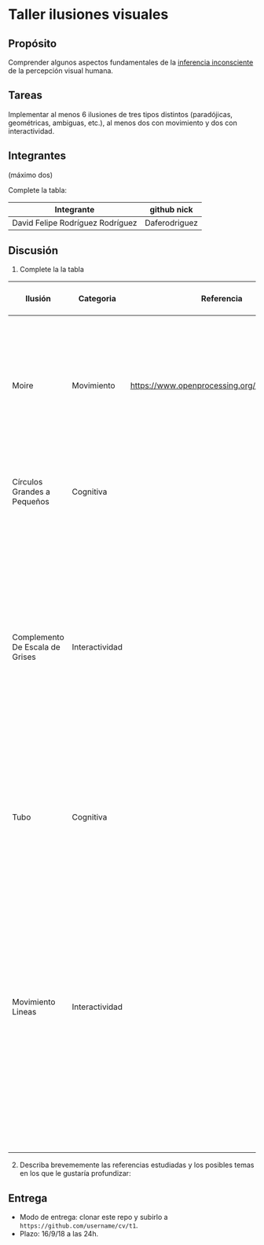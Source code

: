 # Taller ilusiones visuales

## Propósito

Comprender algunos aspectos fundamentales de la [inferencia inconsciente](https://github.com/VisualComputing/Cognitive) de la percepción visual humana.

## Tareas

Implementar al menos 6 ilusiones de tres tipos distintos (paradójicas, geométricas, ambiguas, etc.), al menos dos con movimiento y dos con interactividad.

## Integrantes
(máximo dos)

Complete la tabla:

| Integrante | github nick |
|------------|-------------|
|      David Felipe Rodríguez Rodríguez      |      Daferodriguez       |

## Discusión

1. Complete la la tabla

| Ilusión | Categoria | Referencia | Tipo de interactividad (si aplica) | URL código base (si aplica) |
|---------|-----------|------------|------------------------------------|-----------------------------|
|    Moire     |     Movimiento      |     https://www.openprocessing.org/sketch/348969       |                 El patrón de interferencia de los círculos y las líneas forma un efecto conocido como efecto de Moiré, que produce la visualización de diferentes formas y deformaciones                   |              https://github.com/Daferodriguez/Optical_Illusions/tree/master/circulos               |
|    Círculos Grandes a Pequeños     |     Cognitiva      |            |             Los círculos superpuestos se ven más pequeños que aquellos que están hacia el "Fondo"                       |               https://github.com/Daferodriguez/Optical_Illusions/tree/master/circulosGrandesYPequen              |
|    Complemento De Escala de Grises     |     Interactividad      |            |        Al hacer click en cualquier parte de la pantalla, el gradiente del fondo desaparece, revelando que el rectángulo del medio, que parecía ser también un gradiente, es de color sólido. La ilusión óptica se forma porque el contexto de la imagen forma un complemento del color de fondo.       |                https://github.com/Daferodriguez/Optical_Illusions/tree/master/gradiente             |
|    Tubo     |      Cognitiva     |            |                 Dependiendo de qué lado de la imagen sea observada, se puede visualizar la entrada de un túnel por la izquiera o por la derecha                   |             https://github.com/Daferodriguez/Optical_Illusions/tree/master/tubo                |
|    Movimiento Lineas     |     Interactividad      |            |            Los 4 bloques que se mueven en la imagen aparentan moverse por turnos, alternando entre blancos y negros; al hacer click, se revela que no solo los bloques se mueven al mismo tiempo, sino que su movimiento es continuo. Dicho efecto es formado por el contexto de la imágen; el patrón de líneas del fondo crea un efecto de fotogramas.                        |            https://github.com/Daferodriguez/Optical_Illusions/tree/master/lineas
                 |
|         |           |            |                                    |                             |

2. Describa brevememente las referencias estudiadas y los posibles temas en los que le gustaría profundizar:

## Entrega

* Modo de entrega: clonar este repo y subirlo a `https://github.com/username/cv/t1`.
* Plazo: 16/9/18 a las 24h.
